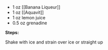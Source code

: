 - 1 oz [[Banana Liqueur]]
- 1 oz [[Aquavit]]
- 1 oz lemon juice
- 0.5 oz grenadine

**Steps:**

Shake with ice and strain over ice or straight up